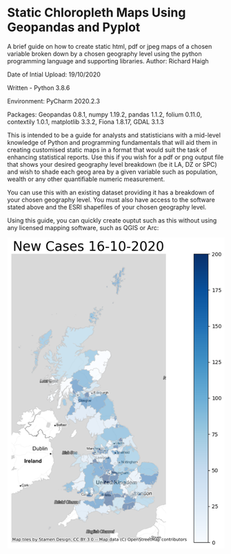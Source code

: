 # Static Chloropleth Maps Using Geopandas and Pyplot
A brief guide on how to create static html, pdf or jpeg maps of a chosen variable broken down by a chosen geography level using the python programming language and supporting libraries. 
Author: Richard Haigh

Date of Intial Upload: 19/10/2020

Written - Python 3.8.6

Environment: PyCharm 2020.2.3

Packages:
Geopandas 0.8.1, numpy 1.19.2, pandas 1.1.2, folium 0.11.0, contextily 1.0.1, matplotlib 3.3.2, Fiona 1.8.17, GDAL 3.1.3

This is intended to be a guide for analysts and statisticians with a mid-level knowledge of Python and programming fundamentals that will aid them in 
creating customised static maps in a format that would suit the task of enhancing statistical reports. Use this if you wish for a pdf or png output file that 
shows your desired geography level breakdown (be it LA, DZ or SPC) and wish to shade each geog area by a given variable such as population, wealth 
or any other quantifiable numeric measurement. 

You can use this with an existing dataset providing it has a breakdown of your chosen geography level. You must also have access to the software stated above and 
the ESRI shapefiles of your chosen geography level. 

Using this guide, you can quickly create ouptut such as this without using any licensed mapping software, such as QGIS or Arc:

![Example simple output](./example_output.png)
